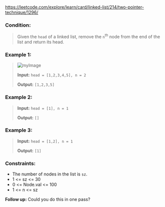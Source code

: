 https://leetcode.com/explore/learn/card/linked-list/214/two-pointer-technique/1296/

### Condition:

>Given the `head` of a linked list, remove the `n`<sup>th</sup> node from the end of the list and return its head.

### Example 1:

>![myImage](https://assets.leetcode.com/uploads/2020/10/03/remove_ex1.jpg)
>
>**Input:** `head = [1,2,3,4,5], n = 2`
>
>**Output:** `[1,2,3,5]`

### Example 2:

>**Input:** `head = [1], n = 1`
>
>**Output:** `[]`

### Example 3:

>**Input:** `head = [1,2], n = 1`
>
>**Output:** `[1]`

### Constraints:

* The number of nodes in the list is `sz`.
* 1 <= sz <= 30
* 0 <= Node.val <= 100
* 1 <= n <= sz

**Follow up:** Could you do this in one pass?
